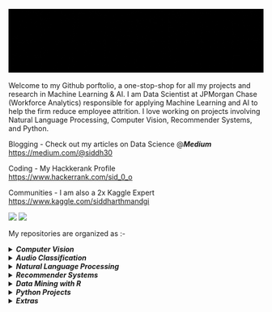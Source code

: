 <p align="center">
<img src="https://github.com/siddh30/siddh30/blob/main/logo.gif" width="100%" height="40%">
 </p>	

Welcome to my Github porftolio, a one-stop-shop for all my projects and research in Machine Learning & AI. I am Data Scientist at JPMorgan Chase (Workforce Analytics) responsible for applying Machine Learning and AI to help the firm reduce employee attrition. I love working on projects involving Natural Language Processing, Computer Vision, Recommender Systems, and Python.

Blogging - Check out my articles on Data Science @***Medium*** </br>
https://medium.com/@siddh30

Coding - My Hackkerank Profile </br>
https://www.hackerrank.com/sid_0_o


Communities - I am also a 2x Kaggle Expert </br>
https://www.kaggle.com/siddharthmandgi </p>

![](https://road-to-kaggle-grandmaster.vercel.app/api/badges/siddharthmandgi/notebook/light)
![](https://road-to-kaggle-grandmaster.vercel.app/api/badges/siddharthmandgi/dataset/light)

My repositories are organized as :-

<details><summary><i><b>Computer Vision</b></i></summary>
 
- [Chocolate Classification](https://github.com/siddh30/Chocolate-Classification)
- [Digit Recognizer Kaggle Top 15](https://github.com/siddh30/Digit_Recognizer-Kaggle-Top_15)
- [Glasses Detection](https://github.com/siddh30/Glasses-Detection)
- [Histopathologic Cancer Detection](https://github.com/siddh30/Histopathologic-Cancer-Detection)
- [Facial Keypoints Detection](https://github.com/siddh30/Facial-Keypoints-Detection)

</details>

<details><summary><i><b>Audio Classification</b></i></summary>  
 
- [Singer VS Rapper Audio Classification](https://github.com/siddh30/Singer-VS-Rapper-Audio-Classification)
 
</details>

<details><summary><i><b>Natural Language Processing</b></i></summary> 
 
 - [Amazon-Sentiment-Analysis](https://github.com/siddh30/Amazon-Sentiment-Analysis)
 
 </details>
 
<details><summary><i><b>Recommender Systems</b></i></summary> 
 
 - [2020 Summer Honors Research](https://github.com/siddh30/2020-Summer-Honors-Research)
 - [FastFoodie - A Restaurant Recommendation App](https://github.com/siddh30/FastFoodie-A-Restaurant-Recommendation-App)
 - [Yahoo Music Recommendation](https://github.com/siddh30/Yahoo-Music-Recommendation)
 
 </details>
 

<details><summary><i><b>Data Mining with R</b></i></summary> 
 
 - [The Airbnb Classification Project](https://github.com/siddh30/The-Airbnb-Classification-Project)
 
 </details>
 

<details><summary><i><b>Python Projects</b></i></summary> 
 
 - [Guess the word](https://github.com/siddh30/Guess-The-Word)
 - [SID - The AI Assistant](https://github.com/siddh30/SID-THE-AI-ASSISTANT)
 
 </details>

<details><summary><i><b>Extras</b></i></summary> 
 
- [Certifications and Publications](https://github.com/siddh30/Certifcates_and_Publications)
 
 </details>
 
 


